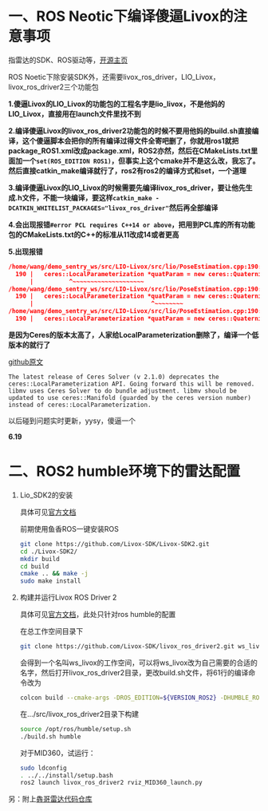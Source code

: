 # 一、ROS Neotic下编译傻逼Livox的注意事项

指雷达的SDK、ROS驱动等，[开源主页](https://github.com/Livox-SDK)

ROS Noetic下除安装SDK外，还需要livox_ros_driver，LIO_Livox，livox_ros_driver2三个功能包

**1.傻逼Livox的LIO_Livox的功能包的工程名字是lio_livox，不是他妈的LIO_Livox，直接用在launch文件里找不到**

**2.编译傻逼Livox的livox_ros_driver2功能包的时候不要用他妈的build.sh直接编译，这个傻逼脚本会把你的所有编译过得文件全寄吧删了，你就用ros1就把package_ROS1.xml改成package.xml，ROS2亦然，然后在CMakeLists.txt里面加一个`set(ROS_EDITION ROS1)`，但事实上这个cmake并不是这么改，我忘了。然后直接catkin_make编译就行了，ros2有ros2的编译方式和set，一个道理**

**3.编译傻逼Livox的LIO_Livox的时候需要先编译livox_ros_driver，要让他先生成.h文件，不能一块编译，要这样`catkin_make -DCATKIN_WHITELIST_PACKAGES="livox_ros_driver"`然后再全部编译**

**4.会出现报错`#error PCL requires C++14 or above`，把用到PCL库的所有功能包的CMakeLists.txt的C++的标准从11改成14或者更高**

**5.出现报错**

```cmake
/home/wang/demo_sentry_ws/src/LIO-Livox/src/lio/PoseEstimation.cpp:190:10: error: ‘LocalParameterization’ is not a member of ‘ceres’
  190 |   ceres::LocalParameterization *quatParam = new ceres::QuaternionParameterization();
      |          ^~~~~~~~~~~~~~~~~~~~~
/home/wang/demo_sentry_ws/src/LIO-Livox/src/lio/PoseEstimation.cpp:190:33: error: ‘quatParam’ was not declared in this scope
  190 |   ceres::LocalParameterization *quatParam = new ceres::QuaternionParameterization();
      |                                 ^~~~~~~~~
/home/wang/demo_sentry_ws/src/LIO-Livox/src/lio/PoseEstimation.cpp:190:49: error: expected type-specifier
  190 |   ceres::LocalParameterization *quatParam = new ceres::QuaternionParameterization();```**


```
**是因为Ceres的版本太高了，人家给LocalParameterization删除了，编译一个低版本的就行了**

[github原文](https://github.com/opencv/opencv_contrib/issues/3218)

```
The latest release of Ceres Solver (v 2.1.0) deprecates the ceres::LocalParameterization API. Going forward this will be removed. libmv uses Ceres Solver to do bundle adjustment. libmv should be updated to use ceres::Manifold (guarded by the ceres version number) instead of ceres::LocalParameterization.
```



以后碰到问题实时更新，yysy，傻逼一个


**6.19**

# 二、ROS2 humble环境下的雷达配置

1. Lio_SDK2的安装

   具体可见[官方文档](https://github.com/Livox-SDK/Livox-SDK2/blob/master/README.md)

   前期使用鱼香ROS一键安装ROS
   ```bash
   git clone https://github.com/Livox-SDK/Livox-SDK2.git
   cd ./Livox-SDK2/
   mkdir build
   cd build
   cmake .. && make -j
   sudo make install
   ```

2. 构建并运行Livox ROS Driver 2

   具体可见[官方文档](https://github.com/Livox-SDK/livox_ros_driver2)，此处只针对ros humble的配置

   在总工作空间目录下

   ```bash
   git clone https://github.com/Livox-SDK/livox_ros_driver2.git ws_livox/src/livox_ros_driver2
   ```

   会得到一个名叫ws_livox的工作空间，可以将ws_livox改为自己需要的合适的名字，然后打开livox_ros_driver2目录，更改build.sh文件，将61行的编译命令改为

   ```bash
   colcon build --cmake-args -DROS_EDITION=${VERSION_ROS2} -DHUMBLE_ROS=${ROS_HUMBLE} --packages-select livox_ros_driver2
   ```

   在.../src/livox_ros_driver2目录下构建

   ```bash
   source /opt/ros/humble/setup.sh
   ./build.sh humble
   ```

   对于MID360，试运行：

   ```bash
   sudo ldconfig
   . ../../install/setup.bash
   ros2 launch livox_ros_driver2 rviz_MID360_launch.py
   ```


另：附上[犇哥雷达代码仓库](https://github.com/Wangben1019/KDRobot_RM2023Sentry_Navigation.git)
